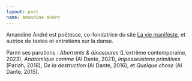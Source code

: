 ```yaml
---
layout: post
name: Amandine André
---
```

Amandine André est poétesse, co-fondatrice du site [La vie manifeste](https://laviemanifeste.com/), et autrice de textes et entretiens sur la danse.

Parmi ses parutions : *Aberrants & dinosaures* (L'extrême contemporaine, 2023), *Anatomique comme* (Al Dante, 2021), *Impossessions primitives* (Pariah, 2018), *De la destruction* (Al Dante, 2016), et *Quelque chose* (Al Dante, 2015).